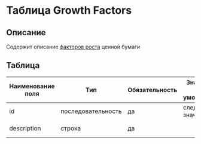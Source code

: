 # Таблица Growth Factors

## Описание 

Содержит описание [факторов роста](../../domain/growth_factor.md) ценной бумаги

## Таблица

| Наименование поля | Тип                | Обязательность | Значение по умолчанию | Описание поля               |
|-------------------|--------------------|----------------|-----------------------|-----------------------------|
| id                | последовательность | да             | следующее значение    | Идентификатор фактора роста |
| description       | строка             | да             |                       | Описание фактора роста      |

